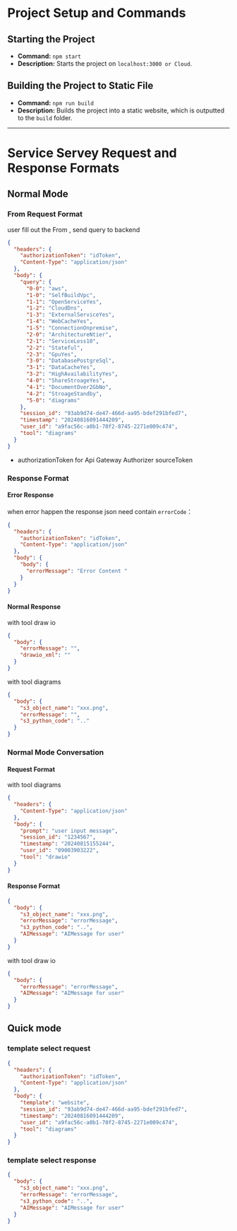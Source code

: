# Project Setup and Commands

## Starting the Project

- **Command:** `npm start`
- **Description:** Starts the project on `localhost:3000 or Cloud`.

## Building the Project to Static File

- **Command:** `npm run build`
- **Description:** Builds the project into a static website, which is outputted to the `build` folder.

---

# Service Servey Request and Response Formats

## Normal Mode

### From Request Format

user fill out the From , send query to backend

```json
{
  "headers": {
    "authorizationToken": "idToken",
    "Content-Type": "application/json"
  },
  "body": {
    "query": {
      "0-0": "aws",
      "1-0": "SelfBuildVpc",
      "1-1": "OpenServiceYes",
      "1-2": "CloudDns",
      "1-3": "ExternalServiceYes",
      "1-4": "WebCacheYes",
      "1-5": "ConnectionOnpremise",
      "2-0": "ArchitectureNtier",
      "2-1": "ServiceLess10",
      "2-2": "Stateful",
      "2-3": "GpuYes",
      "3-0": "DatabasePostgreSql",
      "3-1": "DataCacheYes",
      "3-2": "HighAvailabilityYes",
      "4-0": "ShareStroageYes",
      "4-1": "DocumentOver2GbNo",
      "4-2": "StroageStandby",
      "5-0": "diagrams"
    },
    "session_id": "93ab9d74-de47-466d-aa95-bdef291bfed7",
    "timestamp": "20240816091444209",
    "user_id": "a9fac56c-a0b1-70f2-8745-2271e009c474",
    "tool": "diagrams"
  }
}
```

- authorizationToken for Api Gateway Authorizer sourceToken

### Response Format

#### Error Response

when error happen the response json need contain `errorCode`：

```json
{
  "headers": {
    "authorizationToken": "idToken",
    "Content-Type": "application/json"
  },
  "body": {
    "body": {
      "errorMessage": "Error Content "
    }
  }
}
```

#### Normal Response

with tool draw io

```json
{
  "body": {
    "errorMessage": "",
    "drawio_xml": ""
  }
}
```

with tool diagrams

```json
{
  "body": {
    "s3_object_name": "xxx.png",
    "errorMessage": "",
    "s3_python_code": ".."
  }
}
```

### Normal Mode Conversation

#### Request Format

with tool diagrams

```json
{
  "headers": {
    "Content-Type": "application/json"
  },
  "body": {
    "prompt": "user input message",
    "session_id": "1234567",
    "timestamp": "20240815155244",
    "user_id": "09003903222",
    "tool": "drawio"
  }
}
```

#### Response Format

```json
{
  "body": {
    "s3_object_name": "xxx.png",
    "errorMessage": "errorMessage",
    "s3_python_code": "..",
    "AIMessage": "AIMessage for user"
  }
}
```

with tool draw io

```json
{
  "body": {
    "errorMessage": "errorMessage",
    "AIMessage": "AIMessage for user"
  }
}
```

## Quick mode

### template select request

```json
{
  "headers": {
    "authorizationToken": "idToken",
    "Content-Type": "application/json"
  },
  "body": {
    "template": "website",
    "session_id": "93ab9d74-de47-466d-aa95-bdef291bfed7",
    "timestamp": "20240816091444209",
    "user_id": "a9fac56c-a0b1-70f2-8745-2271e009c474",
    "tool": "diagrams"
  }
}
```

### template select response

```json
{
  "body": {
    "s3_object_name": "xxx.png",
    "errorMessage": "errorMessage",
    "s3_python_code": "..",
    "AIMessage": "AIMessage for user"
  }
}
```
